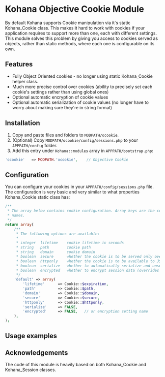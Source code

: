Kohana Objective Cookie Module
==============================

By default Kohana supports Cookie manipulation via it's static Kohana_Cookie
class. This makes it hard to work with cookies if your application requires to
support more than one, each with different settings. This module solves this
problem by giving you access to cookies served as objects, rather than static
methods, where each one is configurable on its own.

## Features

- Fully Object Oriented cookies - no longer using static Kohana_Cookie helper class.
- Much more precise control over cookies (ability to precisely set each cookie's settings rather than using global ones)
- Optional automatic encryption of cookie values
- Optional automatic serialization of cookie values (no longer have to worry about making sure they're in string format)

## Installation

1. Copy and paste files and folders to `MODPATH/ocookie`.
2. (Optional) Copy `MODPATH/ocookie/config/sessions.php` to your `APPPATH/config` folder.
3. Add this entry under `Kohana::modules` array in `APPPATH/bootstrap.php`:

```php
'ocookie'	=> MODPATH.'ocookie',	 // Objective Cookie
```

## Configuration

You can configure your cookies in your `APPPATH/config/sessions.php` file.
The configuration is very basic and very similar to what properties
Kohana_Cookie static class has:

```php
/**
 * The array below contains cookie configuration. Array keys are the cookie
 * names.
 */
return array(
    /**
     * The following options are available:
     *
     * integer  lifetime    cookie lifetime in seconds
     * string   path        cookie path
     * string   domain      cookie domain
     * boolean  secure      whether the cookie is to be served only over HTTPS
     * boolean  httponly    whether the cookie is to be available to JS or not
     * boolean  serialize   whether to automatically serialize and unserialize cookie value
     * boolean  encrypted   whether to encrypt session data (overrides serialize setting)
     */
    'default' => array(
        'lifetime'      => Cookie::$expiration,
        'path'          => Cookie::$path,
        'domain'        => Cookie::$domain,
        'secure'        => Cookie::$secure,
        'httponly'      => Cookie::$httponly,
        'serialize'     => FALSE,
        'encrypted'     => FALSE,   // or encryption setting name
    ),
);
```

## Usage examples


## Acknowledgements

The code of this module is heavily based on both Kohana_Cookie and Kohana_Session
classes.

